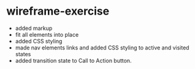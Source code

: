 # wireframe-exercise

- added markup
- fit all elements into place
- added CSS styling
- made nav elements links and added CSS styling to active and visited states
- added transition state to Call to Action button.